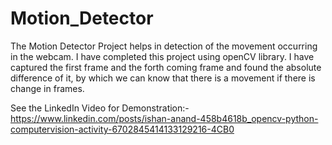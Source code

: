 # Motion_Detector
The Motion Detector Project helps in detection of the movement occurring in the webcam. I have completed this project using openCV library. I have captured the first frame and the forth coming frame and found the absolute difference of it, by which we can know that there is a movement if there is change in frames.

See the LinkedIn Video for Demonstration:- https://www.linkedin.com/posts/ishan-anand-458b4618b_opencv-python-computervision-activity-6702845414133129216-4CB0
